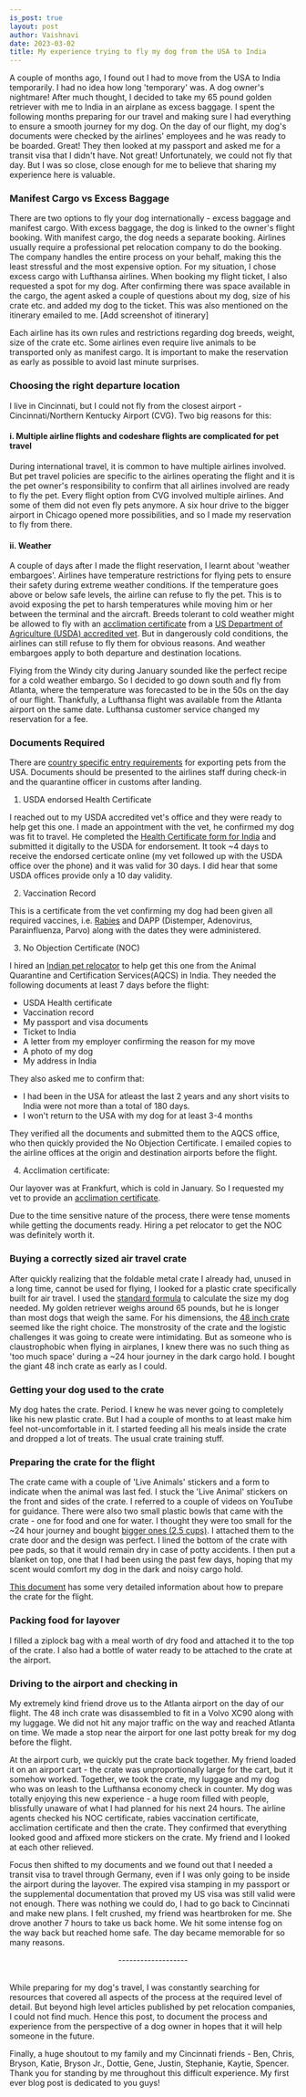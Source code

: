 ```yaml
---
is_post: true
layout: post
author: Vaishnavi
date: 2023-03-02
title: My experience trying to fly my dog from the USA to India
---
```


A couple of months ago, I found out I had to move from the USA to India temporarily. I had no idea how long 'temporary' was. A dog owner's nightmare! After much thought, I decided to take my 65 pound golden retriever with me to India in an airplane as excess baggage. I spent the following months preparing for our travel and making sure I had everything to ensure a smooth journey for my dog. On the day of our flight, my dog's documents were checked by the airlines' employees and he was ready to be boarded. Great! They then looked at my passport and asked me for a transit visa that I didn't have. Not great! Unfortunately, we could not fly that day. But I was so close, close enough for me to believe that sharing my experience here is valuable.  

### Manifest Cargo vs Excess Baggage

There are two options to fly your dog internationally - excess baggage and manifest cargo. With excess baggage, the dog is linked to the owner's flight booking. With manifest cargo, the dog needs a separate booking. Airlines usually require a professional pet relocation company to do the booking. The company handles the entire process on your behalf, making this the least stressful and the most expensive option. For my situation, I chose excess cargo with Lufthansa airlines. When booking my flight ticket, I also requested a spot for my dog. After confirming there was space available in the cargo, the agent asked a couple of questions about my dog, size of his crate etc. and added my dog to the ticket. This was also mentioned on the itinerary emailed to me.
[Add screenshot of itinerary]

Each airline has its own rules and restrictions regarding dog breeds, weight, size of the crate etc. Some airlines even require live animals to be transported only as manifest cargo. It is important to make the reservation as early as possible to avoid last minute surprises.

### Choosing the right departure location

I live in Cincinnati, but I could not fly from the closest airport - Cincinnati/Northern Kentucky Airport (CVG). Two big reasons for this: 

#### i. Multiple airline flights and codeshare flights are complicated for pet travel

During international travel, it is common to have multiple airlines involved. But pet travel policies are specific to the airlines operating the flight and it is the pet owner's responsibility to confirm that all airlines involved are ready to fly the pet. Every flight option from CVG involved multiple airlines. And some of them did not even fly pets anymore. A six hour drive to the bigger airport in Chicago opened more possibilities, and so I made my reservation to fly from there. 

#### ii. Weather

A couple of days after I made the flight reservation, I learnt about 'weather embargoes'. Airlines have temperature restrictions for flying pets to ensure their safety during extreme weather conditions. If the temperature goes above or below safe levels, the airline can refuse to fly the pet. This is to avoid exposing the pet to harsh temperatures while moving him or her between the terminal and the aircraft. Breeds tolerant to cold weather might be allowed to fly with an [acclimation certificate](https://www.avma.org/resources-tools/avma-policies/acclimation-certificatesstatements) from a [US Department of Agriculture (USDA) accredited vet](https://vsapps.aphis.usda.gov/vsps/public/VetSearch.do). But in dangerously cold conditions, the airlines can still refuse to fly them for obvious reasons. And weather embargoes apply to both departure and destination locations.

Flying from the Windy city during January sounded like the perfect recipe for a cold weather embargo. So I decided to go down south and fly from Atlanta, where the temperature was forecasted to be in the 50s on the day of our flight. Thankfully, a Lufthansa flight was available from the Atlanta airport on the same date. Lufthansa customer service changed my reservation for a fee.

### Documents Required

There are [country specific entry requirements](https://www.aphis.usda.gov/aphis/pet-travel/by-country/pettravel-india) for exporting pets from the USA. Documents should be presented to the airlines staff during check-in and the quarantine officer in customs after landing.

1. USDA endorsed Health Certificate

I reached out to my USDA accredited vet's office and they were ready to help get this one. I made an appointment with the vet, he confirmed my dog was fit to travel. He completed the [Health Certificate form for India](https://www.aphis.usda.gov/pet-travel/health-certificates/non-eu/india-dogs.pdf) and submitted it digitally to the USDA for endorsement. It took ~4 days to receive the endorsed certicate online (my vet followed up with the USDA office over the phone) and it was valid for 30 days. I did hear that some USDA offices provide only a 10 day validity.
  
2. Vaccination Record

This is a certificate from the vet confirming my dog had been given all required vaccines, i.e. [Rabies](https://www.cdc.gov/rabies/pdf/nasphv_form51_1.pdf) and DAPP (Distemper, Adenovirus, Parainfluenza, Parvo) along with the dates they were administered.

3. No Objection Certificate (NOC)

I hired an [Indian pet relocator](http://globalcargo.co.in/contact.html) to help get this one from the Animal Quarantine and Certification Services(AQCS) in India. They needed the following documents at least 7 days before the flight:
- USDA Health certificate 
- Vaccination record
- My passport and visa documents
- Ticket to India
- A letter from my employer confirming the reason for my move 
- A photo of my dog
- My address in India  

They also asked me to confirm that:
- I had been in the USA for atleast the last 2 years and any short visits to India were not more than a total of 180 days. 
- I won't return to the USA with my dog for at least 3-4 months

They verified all the documents and submitted them to the AQCS office, who then quickly provided the No Objection Certificate. I emailed copies to the airline offices at the origin and destination airports before the flight.

4. Acclimation certificate:

Our layover was at Frankfurt, which is cold in January. So I requested my vet to provide an [acclimation certificate](https://www.avma.org/resources-tools/avma-policies/acclimation-certificatesstatements).

Due to the time sensitive nature of the process, there were tense moments while getting the documents ready. Hiring a pet relocator to get the NOC was definitely worth it.

### Buying a correctly sized air travel crate

After quickly realizing that the foldable metal crate I already had, unused in a long time, cannot be used for flying, I looked for a plastic crate specifically built for air travel. I used the [standard formula](https://www.iata.org/contentassets/b0016da92c86449f850fe9560827bbea/pet-container-requirements.pdf) to calculate the size my dog needed. My golden retriever weighs around 65 pounds, but he is longer than most dogs that weigh the same. For his dimensions, the [48 inch crate](https://www.petmate.com/petmate-sky-kennel/product/PM09) seemed like the right choice. The monstrosity of the crate and the logistic challenges it was going to create were intimidating. But as someone who is claustrophobic when flying in airplanes, I knew there was no such thing as 'too much space' during a ~24 hour journey in the dark cargo hold. I bought the giant 48 inch crate as early as I could.    
 
### Getting your dog used to the crate

My dog hates the crate. Period. I knew he was never going to completely like his new plastic crate. But I had a couple of months to at least make him feel not-uncomfortable in it. I started feeding all his meals inside the crate and dropped a lot of treats. The usual crate training stuff. 

### Preparing the crate for the flight 

The crate came with a couple of 'Live Animals' stickers and a form to indicate when the animal was last fed. I stuck the 'Live Animal' stickers on the front and sides of the crate. I referred to a couple of videos on YouTube for guidance. There were also two small plastic bowls that came with the crate - one for food and one for water. I thought they were too small for the ~24 hour journey and bought [bigger ones (2.5 cups)](https://www.petsmart.com/dog/bowls-and-feeders/top-paw-crate-crock-feeding-bowl-51192.html?cgid=100402&fmethod=Browse). I attached them to the crate door and the design was perfect. I lined the bottom of the crate with pee pads, so that it would remain dry in case of potty accidents. I then put a blanket on top, one that I had been using the past few days, hoping that my scent would comfort my dog in the dark and noisy cargo hold.

[This document](https://www.iata.org/contentassets/b0016da92c86449f850fe9560827bbea/pet-container-requirements.pdf) has some very detailed information about how to prepare the crate for the flight.

### Packing food for layover

I filled a ziplock bag with a meal worth of dry food and attached it to the top of the crate. I also had a bottle of water ready to be attached to the crate at the airport.

### Driving to the airport and checking in

My extremely kind friend drove us to the Atlanta airport on the day of our flight. The 48 inch crate was disassembled to fit in a Volvo XC90 along with my luggage. We did not hit any major traffic on the way and reached Atlanta on time. We made a stop near the airport for one last potty break for my dog before the flight. 

At the airport curb, we quickly put the crate back together. My friend loaded it on an airport cart - the crate was unproportionally large for the cart, but it somehow worked. Together, we took the crate, my luggage and my dog who was on leash to the Lufthansa economy check in counter. My dog was totally enjoying this new experience - a huge room filled with people, blissfully unaware of what I had planned for his next 24 hours. The airline agents checked his NOC certificate, rabies vaccination certificate, acclimation certificate and then the crate. They confirmed that everything looked good and affixed more stickers on the crate. My friend and I looked at each other relieved.  

Focus then shifted to my documents and we found out that I needed a transit visa to travel through Germany, even if I was only going to be inside the airport during the layover. The expired visa stamping in my passport or the supplemental documentation that proved my US visa was still valid were not enough. There was nothing we could do, I had to go back to Cincinnati and make new plans. I felt crushed, my friend was heartbroken for me. She drove another 7 hours to take us back home. We hit some intense fog on the way back but reached home safe. The day became memorable for so many reasons.
<p style="text-align: center;">-------------------</p>
<br/>
While preparing for my dog's travel, I was constantly searching for resources that covered all aspects of the process at the required level of detail. But beyond high level articles published by pet relocation companies, I could not find much. Hence this post, to document the process and experience from the perspective of a dog owner in hopes that it will help someone in the future.  

Finally, a huge shoutout to my family and my Cincinnati friends - Ben, Chris, Bryson, Katie, Bryson Jr., Dottie, Gene, Justin, Stephanie, Kaytie, Spencer. Thank you for standing by me throughout this difficult experience. My first ever blog post is dedicated to you guys!  



